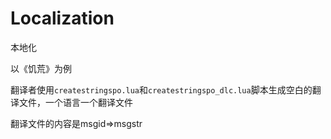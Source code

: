 # Localization

本地化

以《饥荒》为例

翻译者使用`createstringspo.lua`和`createstringspo_dlc.lua`脚本生成空白的翻译文件，一个语言一个翻译文件

翻译文件的内容是msgid=>msgstr
